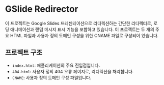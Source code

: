 # GSlide Redirector

이 프로젝트는 Google Slides 프레젠테이션으로 리디렉션하는 간단한 리디렉터로, 로딩 애니메이션과 랜덤 메시지 표시 기능을 포함하고 있습니다. 이 프로젝트는 두 개의 주요 HTML 파일과 사용자 정의 도메인 구성을 위한 CNAME 파일로 구성되어 있습니다.

## 프로젝트 구조

- `index.html`: 애플리케이션의 주요 진입점입니다.
- `404.html`: 사용자 정의 404 오류 페이지로, 리디렉션을 처리합니다.
- `CNAME`: 사용자 정의 도메인 구성 파일입니다.
